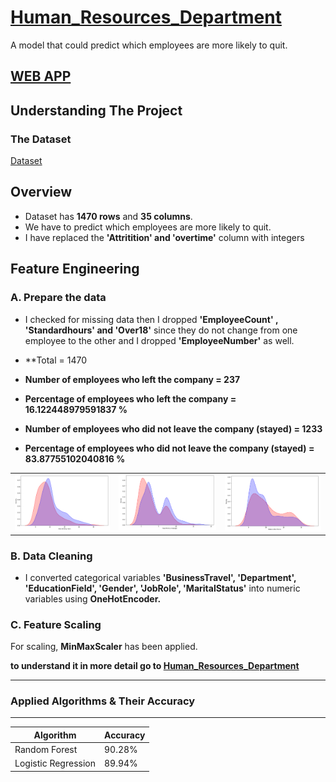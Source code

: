 # [Human_Resources_Department](https://github.com/parthshah28/Human_Resources_Department)
A model that could predict which employees are more likely to quit.

## [WEB APP](https://employee-attrition-predictor.herokuapp.com/home)

## **Understanding The Project**

### **The Dataset**

[Dataset](https://www.kaggle.com/pavansubhasht/ibm-hr-analytics-attrition-dataset)


## **Overview**
* Dataset has **1470 rows** and **35 columns**.
* We have to predict which employees are more likely to quit.
* I have replaced the **'Attritition' and 'overtime'** column with integers


## Feature Engineering

### A. Prepare the data
* I checked for missing data then I dropped **'EmployeeCount' , 'Standardhours' and 'Over18'** since they do not change from one employee to the other and I dropped **'EmployeeNumber'** as well.

* **Total = 1470
* **Number of employees who left the company = 237**
* **Percentage of employees who left the company = 16.122448979591837 %**
* **Number of employees who did not leave the company (stayed) = 1233**
* **Percentage of employees who did not leave the company (stayed) = 83.87755102040816 %**

<table><tr><td><img src='https://github.com/parthshah28/Human_Resources_Department/blob/main/images/1.png'></td><td><img src='https://github.com/parthshah28/Human_Resources_Department/blob/main/images/2.png'></td><td><img src='https://github.com/parthshah28/Human_Resources_Department/blob/main/images/3.png'></td></tr></table>


### B. Data Cleaning 
* I converted categorical variables **'BusinessTravel', 'Department', 'EducationField', 'Gender', 'JobRole', 'MaritalStatus'** into numeric variables using **OneHotEncoder.**

### C. Feature Scaling
For scaling, **MinMaxScaler** has been applied.

**to understand it in more detail go to [Human_Resources_Department](https://github.com/parthshah28/Human_Resources_Department/blob/main/Human_Resources_Department.ipynb)**

***
### **Applied Algorithms & Their Accuracy**
***
| Algorithm | Accuracy |
| ---    | ---    |
| Random Forest | 90.28% |
| Logistic Regression |  89.94% |



